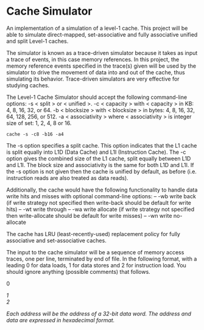 # Cache Simulator

An implementation of a simulation of a level-1 cache. This project will be able to simulate direct-mapped, set-associative and fully associative unified and split Level-1 caches.

The simulator is known as a trace-driven simulator because it takes as input a trace of events, in this case memory references. In this project, the memory reference events specified in the trace(s) given will be used by the simulator to drive the movement of data into and out of the cache, thus simulating its behavior. Trace-driven simulators are very effective for studying caches.

The Level-1 Cache Simulator should accept the following command-line options:
-s < split > or < unified >.
-c < capacity > with < capacity > in KB: 4, 8, 16, 32, or 64.
-b < blocksize > with < blocksize > in bytes: 4, 8, 16, 32, 64, 128, 256, or 512.
-a < associativity > where < associativity > is integer size of set: 1, 2, 4, 8 or 16.

`cache -s -c8 -b16 -a4`

The -s option specifies a split cache. This option indicates that the L1 cache is split equally into L1D (Data Cache) and L1I (Instruction Cache). The -c option gives the combined size of the L1 cache, split equally between L1D and L1I. The block size and associativity is the same for both L1D and L1I. If the -s option is not given then the cache is unified by default, as before (i.e. instruction reads are also treated as data reads).

Additionally, the cache would have the following functionality to handle data write hits and misses with optional command-line options:
– -wb write back (if write strategy not specified then write-back should be default for write hits)
– -wt write through
– -wa write allocate (if write strategy not specified then write-allocate should be default for write misses) – -wn write no-allocate

The cache has LRU (least-recently-used) replacement policy for fully associative and set-associative caches.

The input to the cache simulator will be a sequence of memory access traces, one per line, terminated by end of file. In the following format, with a leading 0 for data loads, 1 for data stores and 2 for instruction load. You should ignore anything (possible comments) that follows.

0 <address>
1 <address> <dataword>
2 <address>

Each address will be the address of a 32-bit data word. The address and data are expressed in hexadecimal format.